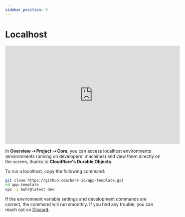 ```yaml
---
sidebar_position: 9
---
```


# Localhost

<div style={{textAlign: 'center'}}><iframe width="560" height="315" src="https://www.youtube.com/embed/Rdgah9e_HAk" title="YouTube video player" frameBorder="0" allow="accelerometer; autoplay; clipboard-write; encrypted-media; gyroscope; picture-in-picture" allowFullScreen style={{ maxWidth: '100%' }}></iframe></div>

In **Overview ⇾ Project ⇾ Core**, you can access localhost environments (environments running on developers' machines) and view them directly on the screen, thanks to **Cloudflare's Durable Objects**.

To run a localhost, copy the following command:


```bash
git clone https://github.com/bohr-io/app-template.git
cd app-template
npx -y bohr@latest dev
```

If the environment variable settings and development commands are correct, the command will run smoothly. If you find any trouble, you can reach out on [Discord](https://discord.com/invite/p3hhfGg2Uy).
